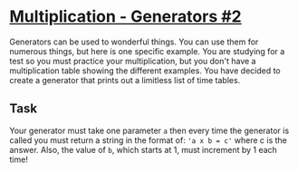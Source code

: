 # [Multiplication - Generators #2](https://www.codewars.com/kata/multiplication-generators-number-2 "https://www.codewars.com/kata/5637ead70013386e30000027")

Generators can be used to wonderful things. You can use them for numerous things, but here is one specific example. You are studying for a test so you must practice your multiplication, but you don't have a multiplication table showing the different examples. You have decided to create a generator that prints out a limitless list of time tables.

## Task

Your generator must take one parameter `a` then every time the generator is called you must return a string in the format of: `'a x b = c'` where c is the answer. Also, the value of `b`, which starts at 1, must increment by 1 each time!
